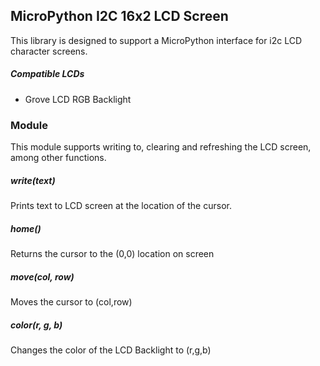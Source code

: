 ## MicroPython I2C 16x2 LCD Screen

This library is designed to support a MicroPython interface for i2c LCD character screens.

##### Compatible LCDs
- Grove LCD RGB Backlight

### Module

This module supports writing to, clearing and refreshing the LCD screen, among other functions.

##### write(text)

Prints text to LCD screen at the location of the cursor.

##### home()

Returns the cursor to the (0,0) location on screen

##### move(col, row)

Moves the cursor to (col,row)

##### color(r, g, b)

Changes the color of the LCD Backlight to (r,g,b)
